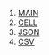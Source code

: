 1. [MAIN](_posts/2022-07-28-MAIN.md)
2. [CELL](_posts/2022-07-28-CELL.md)
2. [JSON](_posts/2022-07-28-CELL.md)
2. [CSV](_posts/2022-07-28-CELL.md)